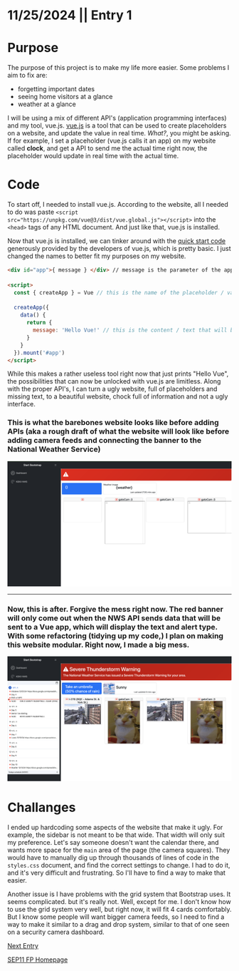 # **11/25/2024** || Entry 1
# Purpose

The purpose of this project is to make my life more easier. Some problems I aim to fix are:
* forgetting important dates
* seeing home visitors at a glance
* weather at a glance

I will be using a mix of different API's (application programming interfaces) and my tool, vue.js. [vue.js](https://vuejs.org/guide/quick-start.html) is a tool that can be used to create placeholders on a website, and update the value in real time. *What?*, you might be asking. If for example, I set a placeholder (vue.js calls it an app) on my website called **clock**, and get a API to send me the actual time right now, the placeholder would update in real time with the actual time.


# Code
To start off, I needed to install vue.js. According to the website, all I needed to do was paste ```<script src="https://unpkg.com/vue@3/dist/vue.global.js"></script>``` into the ```<head>``` tags of any HTML document. And just like that, vue.js is installed.

Now that vue.js is installed, we can tinker around with the [quick start code](https://vuejs.org/guide/quick-start.html#using-vue-from-cdn) generously provided by the developers of vue.js, which is pretty basic. I just changed the names to better fit my purposes on my website.

```html
<div id="app">{ message } </div> // message is the parameter of the app. You can change all instances of "message" and change it's name.

<script>
  const { createApp } = Vue // this is the name of the placeholder / variable

  createApp({
    data() {
      return {
        message: 'Hello Vue!' // this is the content / text that will be shown anytime "Vue" is called.
      }
    }
  }).mount('#app')
</script>
```

While this makes a rather useless tool right now that just prints "Hello Vue", the possibilities that can now be unlocked with vue.js are limitless. Along with the proper API's, I can turn a ugly website, full of placeholders and missing text, to a beautiful website, chock full of information and not a ugly interface.


### This is what the barebones website looks like before adding APIs (aka a rough draft of what the website will look like before adding camera feeds and connecting the banner to the National Weather Service)

![Before using APIs](img/digitalcalendarbeforeAPIs.png)

---

### Now, this is after. Forgive the mess right now. The red banner will only come out when the NWS API sends data that will be sent to a Vue app, which will display the text and alert type. With some refactoring (tidying up my code,) I plan on making this website modular. Right now, I made a big mess.

![After using APIs](img/digitalcalendarafterapis.png)


# Challanges
I ended up hardcoding some aspects of the website that make it ugly. For example, the sidebar is not meant to be that wide. That width will only suit my preference. Let's say someone doesn't want the calendar there, and wants more space for the ``` main ``` area of the page (the camera squares). They would have to manually dig up through thousands of lines of code in the ```styles.css``` document, and find the correct settings to change. I had to do it, and it's very difficult and frustrating. So I'll have to find a way to make that easier. 

Another issue is I have problems with the grid system that Bootstrap uses. It seems complicated. but it's really not. Well, except for me. I don't know how to use the grid system very well, but right now, it will fit 4 cards comfortably. But I know some people will want bigger camera feeds, so I need to find a way to make it similar to a drag and drop system, similar to that of one seen on a security camera dashboard. 

[Next Entry](entry02.md)

[SEP11 FP Homepage](../README.md)

